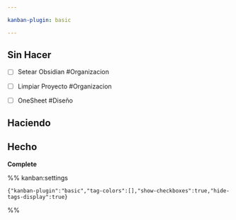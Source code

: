 ```yaml
---

kanban-plugin: basic

---
```


## Sin Hacer

- [ ] Setear Obsidian #Organizacion
- [ ] Limpiar Proyecto #Organizacion
- [ ] OneSheet #Diseño


## Haciendo



## Hecho

**Complete**




%% kanban:settings
```
{"kanban-plugin":"basic","tag-colors":[],"show-checkboxes":true,"hide-tags-display":true}
```
%%